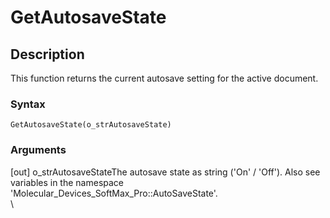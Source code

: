 # GetAutosaveState

## Description

This function returns the current autosave setting for the active document.

### Syntax

```
GetAutosaveState(o_strAutosaveState)
```

### Arguments

\[out] o\_strAutosaveStateThe autosave state as string ('On' / 'Off'). Also see variables in the namespace 'Molecular\_Devices\_SoftMax\_Pro::AutoSaveState'.\
\
